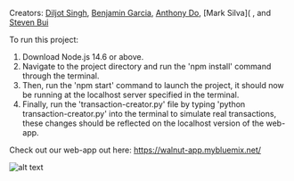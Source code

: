 Creators: [Diljot Singh](https://github.com/DiljotSingh), [Benjamin Garcia](https://github.com/benjamingarcia10), [Anthony Do](https://github.com/anthonydo1), [Mark Silva]( , and [Steven Bui](https://github.com/Stevenbui21)

To run this project:
1. Download Node.js 14.6 or above.
2. Navigate to the project directory and run the 'npm install' command through the terminal.
3. Then, run the 'npm start' command to launch the project, it should now be running at the localhost server specified in the terminal.
4. Finally, run the 'transaction-creator.py' file by typing 'python transaction-creator.py' into the terminal to simulate real transactions, these changes should be reflected on the localhost version of the web-app.

Check out our web-app out here: https://walnut-app.mybluemix.net/

![alt text](https://gyazo.com/ad0cc10fc66fabde981e22e851e1f049?token=0b698488bf0ab76749d77d01e4a3fb0f)

